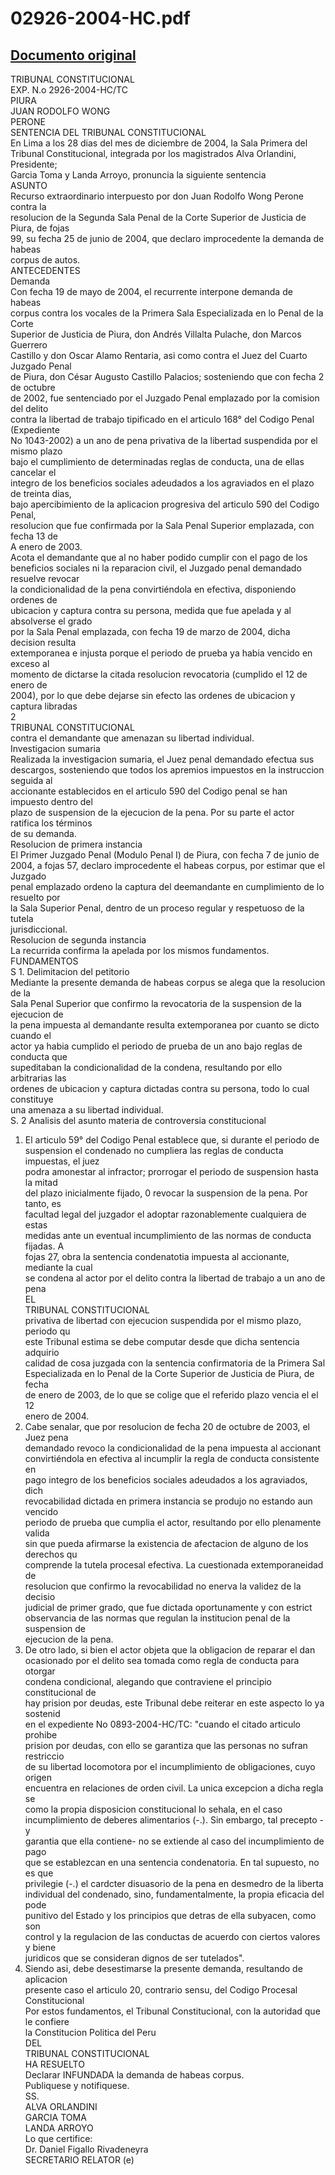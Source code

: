 
02926-2004-HC.pdf
=================
  
[Documento original](https://tc.gob.pe/jurisprudencia/2006/02926-2004-HC.pdf)  
---  
TRIBUNAL CONSTITUCIONAL  
EXP. N.o 2926-2004-HC/TC  
PIURA  
JUAN RODOLFO WONG  
PERONE  
SENTENCIA DEL TRIBUNAL CONSTITUCIONAL  
En Lima a los 28 dias del mes de diciembre de 2004, la Sala Primera del  
Tribunal Constitucional, integrada por los magistrados Alva Orlandini, Presidente;  
Garcia Toma y Landa Arroyo, pronuncia la siguiente sentencia  
ASUNTO  
Recurso extraordinario interpuesto por don Juan Rodolfo Wong Perone contra la  
resolucion de la Segunda Sala Penal de la Corte Superior de Justicia de Piura, de fojas  
99, su fecha 25 de junio de 2004, que declaro improcedente la demanda de habeas  
corpus de autos.  
ANTECEDENTES  
Demanda  
Con fecha 19 de mayo de 2004, el recurrente interpone demanda de habeas  
corpus contra los vocales de la Primera Sala Especializada en lo Penal de la Corte  
Superior de Justicia de Piura, don Andrés Villalta Pulache, don Marcos Guerrero  
Castillo y don Oscar Alamo Rentaria, asi como contra el Juez del Cuarto Juzgado Penal  
de Piura, don César Augusto Castillo Palacios; sosteniendo que con fecha 2 de octubre  
de 2002, fue sentenciado por el Juzgado Penal emplazado por la comision del delito  
contra la libertad de trabajo tipificado en el articulo 168° del Codigo Penal (Expediente  
No 1043-2002) a un ano de pena privativa de la libertad suspendida por el mismo plazo  
bajo el cumplimiento de determinadas reglas de conducta, una de ellas cancelar el  
integro de los beneficios sociales adeudados a los agraviados en el plazo de treinta dias,  
bajo apercibimiento de la aplicacion progresiva del articulo 590 del Codigo Penal,  
resolucion que fue confirmada por la Sala Penal Superior emplazada, con fecha 13 de  
A enero de 2003.  
Acota el demandante que al no haber podido cumplir con el pago de los  
beneficios sociales ni la reparacion civil, el Juzgado penal demandado resuelve revocar  
la condicionalidad de la pena convirtiéndola en efectiva, disponiendo ordenes de  
ubicacion y captura contra su persona, medida que fue apelada y al absolverse el grado  
por la Sala Penal emplazada, con fecha 19 de marzo de 2004, dicha decision resulta  
extemporanea e injusta porque el periodo de prueba ya habia vencido en exceso al  
momento de dictarse la citada resolucion revocatoria (cumplido el 12 de enero de  
2004), por lo que debe dejarse sin efecto las ordenes de ubicacion y captura libradas  
2  
TRIBUNAL CONSTITUCIONAL  
contra el demandante que amenazan su libertad individual.  
Investigacion sumaria  
Realizada la investigacion sumaria, el Juez penal demandado efectua sus  
descargos, sosteniendo que todos los apremios impuestos en la instruccion seguida al  
accionante establecidos en el articulo 590 del Codigo penal se han impuesto dentro del  
plazo de suspension de la ejecucion de la pena. Por su parte el actor ratifica los términos  
de su demanda.  
Resolucion de primera instancia  
El Primer Juzgado Penal (Modulo Penal I) de Piura, con fecha 7 de junio de  
2004, a fojas 57, declaro improcedente el habeas corpus, por estimar que el Juzgado  
penal emplazado ordeno la captura del deemandante en cumplimiento de lo resuelto por  
la Sala Superior Penal, dentro de un proceso regular y respetuoso de la tutela  
jurisdiccional.  
Resolucion de segunda instancia  
La recurrida confirma la apelada por los mismos fundamentos.  
FUNDAMENTOS  
S 1. Delimitacion del petitorio  
Mediante la presente demanda de habeas corpus se alega que la resolucion de la  
Sala Penal Superior que confirmo la revocatoria de la suspension de la ejecucion de  
la pena impuesta al demandante resulta extemporanea por cuanto se dicto cuando el  
actor ya habia cumplido el periodo de prueba de un ano bajo reglas de conducta que  
supeditaban la condicionalidad de la condena, resultando por ello arbitrarias las  
ordenes de ubicacion y captura dictadas contra su persona, todo lo cual constituye  
una amenaza a su libertad individual.  
S. 2 Analisis del asunto materia de controversia constitucional  
1. El articulo 59° del Codigo Penal establece que, si durante el periodo de  
suspension el condenado no cumpliera las reglas de conducta impuestas, el juez  
podra amonestar al infractor; prorrogar el periodo de suspension hasta la mitad  
del plazo inicialmente fijado, 0 revocar la suspension de la pena. Por tanto, es  
facultad legal del juzgador el adoptar razonablemente cualquiera de estas  
medidas ante un eventual incumplimiento de las normas de conducta fijadas. A  
fojas 27, obra la sentencia condenatotia impuesta al accionante, mediante la cual  
se condena al actor por el delito contra la libertad de trabajo a un ano de pena  
EL  
TRIBUNAL CONSTITUCIONAL  
privativa de libertad con ejecucion suspendida por el mismo plazo, periodo qu  
este Tribunal estima se debe computar desde que dicha sentencia adquirio  
calidad de cosa juzgada con la sentencia confirmatoria de la Primera Sal  
Especializada en lo Penal de la Corte Superior de Justicia de Piura, de fecha  
de enero de 2003, de lo que se colige que el referido plazo vencia el el 12  
enero de 2004.  
2. Cabe senalar, que por resolucion de fecha 20 de octubre de 2003, el Juez pena  
demandado revoco la condicionalidad de la pena impuesta al accionant  
convirtiéndola en efectiva al incumplir la regla de conducta consistente en  
pago integro de los beneficios sociales adeudados a los agraviados, dich  
revocabilidad dictada en primera instancia se produjo no estando aun vencido  
periodo de prueba que cumplia el actor, resultando por ello plenamente valida  
sin que pueda afirmarse la existencia de afectacion de alguno de los derechos qu  
comprende la tutela procesal efectiva. La cuestionada extemporaneidad de  
resolucion que confirmo la revocabilidad no enerva la validez de la decisio  
judicial de primer grado, que fue dictada oportunamente y con estrict  
observancia de las normas que regulan la institucion penal de la suspension de  
ejecucion de la pena.  
3. De otro lado, si bien el actor objeta que la obligacion de reparar el dan  
ocasionado por el delito sea tomada como regla de conducta para otorgar  
condena condicional, alegando que contraviene el principio constitucional de  
hay prision por deudas, este Tribunal debe reiterar en este aspecto lo ya sostenid  
en el expediente No 0893-2004-HC/TC: "cuando el citado articulo prohibe  
prision por deudas, con ello se garantiza que las personas no sufran restriccio  
de su libertad locomotora por el incumplimiento de obligaciones, cuyo origen  
encuentra en relaciones de orden civil. La unica excepcion a dicha regla se  
como la propia disposicion constitucional lo sehala, en el caso  
incumplimiento de deberes alimentarios (-.). Sin embargo, tal precepto -y  
garantia que ella contiene- no se extiende al caso del incumplimiento de pago  
que se establezcan en una sentencia condenatoria. En tal supuesto, no es que  
privilegie (-.) el cardcter disuasorio de la pena en desmedro de la liberta  
individual del condenado, sino, fundamentalmente, la propia eficacia del pode  
punitivo del Estado y los principios que detras de ella subyacen, como son  
control y la regulacion de las conductas de acuerdo con ciertos valores y biene  
juridicos que se consideran dignos de ser tutelados".  
4. Siendo asi, debe desestimarse la presente demanda, resultando de aplicacion  
presente caso el articulo 20, contrario sensu, del Codigo Procesal Constitucional  
Por estos fundamentos, el Tribunal Constitucional, con la autoridad que le confiere  
la Constitucion Politica del Peru  
DEL  
TRIBUNAL CONSTITUCIONAL  
HA RESUELTO  
Declarar INFUNDADA la demanda de habeas corpus.  
Publiquese y notifiquese.  
SS.  
ALVA ORLANDINI  
GARCIA TOMA  
LANDA ARROYO  
Lo que certifice:  
Dr. Daniel Figallo Rivadeneyra  
SECRETARIO RELATOR (e)